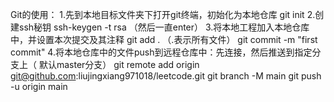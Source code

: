 Git的使用：
    1.先到本地目标文件夹下打开git终端，初始化为本地仓库
        git init
    2.创建ssh秘钥
        ssh-keygen -t rsa   （然后一直enter）
    3.将本地工程加入本地仓库中，并设置本次提交及其注释
        git add .   （.表示所有文件）
        git commit -m "first commit"
    4.将本地仓库中的文件push到远程仓库中：先连接，然后推送到指定分支上（ 默认master分支）
        git remote add origin git@github.com:liujingxiang971018/leetcode.git
        git branch -M main
        git push -u origin main
